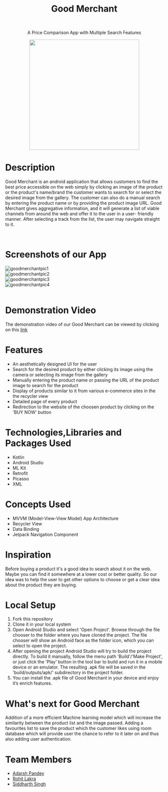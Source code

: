 <h1 align="center"> Good Merchant </h1>
<br />
<p align="center"> A Price Comparison App with Multiple Search Features </p>

<p align="center">
<image src ="https://user-images.githubusercontent.com/97015594/154835846-368f83f1-acce-4ac8-a997-e12e9c53a129.jpeg" height="350">
</p>

# Description
 
 <p>Good Merchant is an android application that allows customers to find the best price accessible on the web simply by clicking an image of the product or the product's     
 name/brand the customer wants to search for or select the desired image from the gallery. The customer can also do a manual search by entering the product name or by providing 
 the product image URL. Good Merchant gives aggregative information, and it will generate a list of viable channels from around the web and offer it to the user in a user-
 friendly manner. After selecting a track from the list, the user may navigate straight to it.</p>

<br />

# Screenshots of our App

![goodmerchantpic1](https://user-images.githubusercontent.com/97015594/154833255-6607e661-9e54-45cc-aaf4-916fa99ff26e.png)
<br />
![goodmerchantpic2](https://user-images.githubusercontent.com/97015594/154833275-8b740447-f520-420f-9384-42dc54c4083f.png)
<br />
![goodmerchantpic3](https://user-images.githubusercontent.com/97015594/154833405-ba029e08-46c0-4af5-a57f-ace8bcffa214.png)
<br/>
![goodmerchantpic4](https://user-images.githubusercontent.com/97015594/154833411-46b4ee43-4f90-4e47-a97e-7829ecb14d82.png)
<br /><br />

# Demonstration Video

The demonstration video of our Good Merchant can be viewed by clicking on this [link](https://user-images.githubusercontent.com/97015594/154836172-1699686c-1c74-4d80-a827-3c33e1195da5.mp4)

# Features

 * An aesthetically designed UI for the user
 * Search for the desired product by either clicking its image using the camera or selecting its image from the gallery
 * Manually entering the product name or passing the URL of the product image to search for the product
 * Display of products similar to it from various e-commerce sites in the the recycler view
 * Detailed page of every product
 * Redirection to the website of the choosen product by clicking on the 'BUY NOW' button

# Technologies,Libraries and Packages Used

 * Kotlin
 * Android Studio
 * ML Kit
 * Retrofit
 * Picasso
 * XML

# Concepts Used

 * MVVM (Model-View-View Model) App Architecture
 * Recycler View
 * Data Binding
 * Jetpack Navigation Component

# Inspiration

 Before buying a product it's a good idea to search about it on the web. Maybe you can find it somewhere at a lower cost or better quality. So our idea was to help the user to get other options to choose or get a clear idea about the product they are buying.

# Local Setup
 
 1. Fork this repository
 2. Clone it in your local system
 3. Open Android Studio and select 'Open Project'. Browse through the file chooser to the folder where you have cloned the project. The file chooser will show an Android             face as the folder icon, which you can select to open the project.
 4. After opening the project Android Studio will try to build the project directly. To build it manually, follow the menu path 'Build'/'Make Project', or just click the 'Play'     button in the tool bar to build and run it in a mobile device or an emulator. The resulting .apk file will be saved in the 'build/outputs/apk/' subdirectory in the project       folder.
 5. You can install the .apk file of Good Merchant in your device and enjoy it’s enrich features.
 

# What's next for Good Merchant

 Addition of a more efficient Machine learning model which will increase the similarity between the product list and the image passed. Adding a favourites list to save the product which the customer likes using room database which will provide user the chance to refer to it later on and thus also adding user authentication.
 
# Team Members

 * [Adarsh Pandey](https://github.com/addy0110)
 * [Rohit Lakra](https://github.com/RohitLakra299)
 * [Siddharth Singh](https://github.com/sekocoder)
